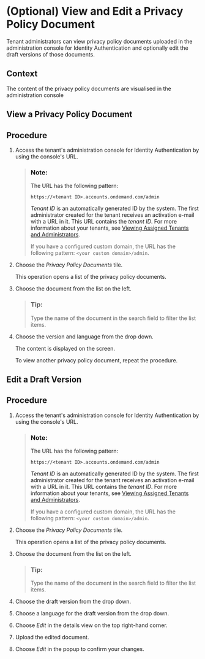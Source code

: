 <!-- loio5d30e2307ffd4373af6de1524c632cdb -->

# \(Optional\) View and Edit a Privacy Policy Document

Tenant administrators can view privacy policy documents uploaded in the administration console for Identity Authentication and optionally edit the draft versions of those documents.



## Context

The content of the privacy policy documents are visualised in the administration console

 <a name="task_ilq_3rl_rpb"/>

<!-- task\_ilq\_3rl\_rpb -->

## View a Privacy Policy Document



<a name="task_ilq_3rl_rpb__steps_lwv_krl_rpb"/>

## Procedure

1.  Access the tenant's administration console for Identity Authentication by using the console's URL.

    > ### Note:  
    > The URL has the following pattern:
    > 
    > `https://<tenant ID>.accounts.ondemand.com/admin`
    > 
    > *Tenant ID* is an automatically generated ID by the system. The first administrator created for the tenant receives an activation e-mail with a URL in it. This URL contains the *tenant ID*. For more information about your tenants, see [Viewing Assigned Tenants and Administrators](../viewing-assigned-tenants-and-administrators-f56e6f2.md).
    > 
    > If you have a configured custom domain, the URL has the following pattern: `<your custom domain>/admin`.

2.  Choose the *Privacy Policy Documents* tile.

    This operation opens a list of the privacy policy documents.

3.  Choose the document from the list on the left.

    > ### Tip:  
    > Type the name of the document in the search field to filter the list items.

4.  Choose the version and language from the drop down.

    The content is displayed on the screen.

    To view another privacy policy document, repeat the procedure.


 <a name="task_tl6_3rl_rpb"/>

<!-- task\_tl6\_3rl\_rpb -->

## Edit a Draft Version



<a name="task_tl6_3rl_rpb__steps_k53_lrl_rpb"/>

## Procedure

1.  Access the tenant's administration console for Identity Authentication by using the console's URL.

    > ### Note:  
    > The URL has the following pattern:
    > 
    > `https://<tenant ID>.accounts.ondemand.com/admin`
    > 
    > *Tenant ID* is an automatically generated ID by the system. The first administrator created for the tenant receives an activation e-mail with a URL in it. This URL contains the *tenant ID*. For more information about your tenants, see [Viewing Assigned Tenants and Administrators](../viewing-assigned-tenants-and-administrators-f56e6f2.md).
    > 
    > If you have a configured custom domain, the URL has the following pattern: `<your custom domain>/admin`.

2.  Choose the *Privacy Policy Documents* tile.

    This operation opens a list of the privacy policy documents.

3.  Choose the document from the list on the left.

    > ### Tip:  
    > Type the name of the document in the search field to filter the list items.

4.  Choose the draft version from the drop down.

5.  Choose a language for the draft version from the drop down.

6.  Choose *Edit* in the details view on the top right-hand corner.

7.  Upload the edited document.

8.  Choose *Edit* in the popup to confirm your changes.


